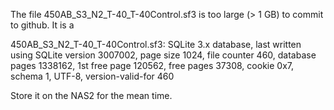 The file 450AB_S3_N2_T-40_T-40Control.sf3 is too large (> 1 GB) to commit to github. It is a 

450AB_S3_N2_T-40_T-40Control.sf3: SQLite 3.x database, last written using SQLite version 3007002, page size 1024, file counter 460, database pages 1338162, 1st free page 120562, free pages 37308, cookie 0x7, schema 1, UTF-8, version-valid-for 460

Store it on the NAS2 for the mean time.
